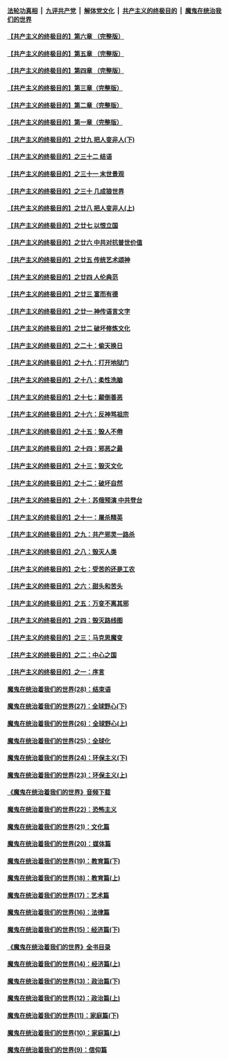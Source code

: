 

####  [法轮功真相](../../../../basic/blob/master/README.md?t=06170531) &nbsp;|&nbsp; [九评共产党](../../../../9ping.md/blob/master/README.md?t=06170531) &nbsp;|&nbsp; [解体党文化](../../../../jtdwh.md/blob/master/README.md?t=06170531)  &nbsp;|&nbsp; [共产主义的终极目的](../../../../gczydzjmd.md/blob/master/README.md?t=06170531) &nbsp;|&nbsp; [魔鬼在统治我们的世界](../../../../mgztzwmdsj.md/blob/master/README.md?t=06170531) 

#### [【共产主义的终极目的】第六章 （完整版）](../pages/nsc422/n11428913.md?t=06170531) 

#### [【共产主义的终极目的】第五章 （完整版）](../pages/nsc422/n11428912.md?t=06170531) 

#### [【共产主义的终极目的】第四章 （完整版）](../pages/nsc422/n11428907.md?t=06170531) 

#### [【共产主义的终极目的】第三章（完整版）](../pages/nsc422/n11428848.md?t=06170531) 

#### [【共产主义的终极目的】第二章（完整版）](../pages/nsc422/n11428831.md?t=06170531) 

#### [【共产主义的终极目的】第一章（完整版）](../pages/nsc422/n11417651.md?t=06170531) 

#### [【共产主义的终极目的】之廿九 把人变非人(下)](../pages/nsc422/n11344140.md?t=06170531) 

#### [【共产主义的终极目的】之三十二 结语](../pages/nsc422/n11360535.md?t=06170531) 

#### [【共产主义的终极目的】之三十一 末世景观](../pages/nsc422/n11351129.md?t=06170531) 

#### [【共产主义的终极目的】之三十 几成狼世界](../pages/nsc422/n11348280.md?t=06170531) 

#### [【共产主义的终极目的】之廿八 把人变非人(上)](../pages/nsc422/n11340492.md?t=06170531) 

#### [【共产主义的终极目的】之廿七 以恨立国](../pages/nsc422/n11336944.md?t=06170531) 

#### [【共产主义的终极目的】之廿六 中共对抗普世价值](../pages/nsc422/n11324785.md?t=06170531) 

#### [【共产主义的终极目的】之廿五 传统艺术颂神](../pages/nsc422/n11296396.md?t=06170531) 

#### [【共产主义的终极目的】之廿四 人伦典范](../pages/nsc422/n11296397.md?t=06170531) 

#### [【共产主义的终极目的】之廿三 富而有德](../pages/nsc422/n11283598.md?t=06170531) 

#### [【共产主义的终极目的】之廿一 神传语言文字](../pages/nsc422/n11263265.md?t=06170531) 

#### [【共产主义的终极目的】之廿二 破坏修炼文化](../pages/nsc422/n11245728.md?t=06170531) 

#### [【共产主义的终极目的】之二十：偷天换日](../pages/nsc422/n11238846.md?t=06170531) 

#### [【共产主义的终极目的】之十九：打开地狱门](../pages/nsc422/n11206376.md?t=06170531) 

#### [【共产主义的终极目的】之十八：柔性洗脑](../pages/nsc422/n11199994.md?t=06170531) 

#### [【共产主义的终极目的】之十七：颠倒善恶](../pages/nsc422/n11179782.md?t=06170531) 

#### [【共产主义的终极目的】之十六：反神骂祖宗](../pages/nsc422/n11166798.md?t=06170531) 

#### [【共产主义的终极目的】之十五：毁人不倦](../pages/nsc422/n11166792.md?t=06170531) 

#### [【共产主义的终极目的】之十四：邪恶之最](../pages/nsc422/n11150249.md?t=06170531) 

#### [【共产主义的终极目的】之十三：毁灭文化](../pages/nsc422/n11135227.md?t=06170531) 

#### [【共产主义的终极目的】之十二：破坏自然](../pages/nsc422/n11135214.md?t=06170531) 

#### [【共产主义的终极目的】之十：苏俄预演 中共登台](../pages/nsc422/n11118424.md?t=06170531) 

#### [【共产主义的终极目的】之十一：屠杀精英](../pages/nsc422/n11118442.md?t=06170531) 

#### [【共产主义的终极目的】之九：共产邪灵一路杀](../pages/nsc422/n11114139.md?t=06170531) 

#### [【共产主义的终极目的】之八：毁灭人类](../pages/nsc422/n11108503.md?t=06170531) 

#### [【共产主义的终极目的】之七：受苦的还是工农](../pages/nsc422/n11101809.md?t=06170531) 

#### [【共产主义的终极目的】之六：甜头和苦头](../pages/nsc422/n11096971.md?t=06170531) 

#### [【共产主义的终极目的】之五：万变不离其邪](../pages/nsc422/n11091285.md?t=06170531) 

#### [【共产主义的终极目的】之四：毁灭路线图](../pages/nsc422/n11086284.md?t=06170531) 

#### [【共产主义的终极目的】之三：马克思魔变](../pages/nsc422/n11061941.md?t=06170531) 

#### [【共产主义的终极目的】之二：中心之国](../pages/nsc422/n11047728.md?t=06170531) 

#### [【共产主义的终极目的】之一：序言](../pages/nsc422/n11086077.md?t=06170531) 

#### [魔鬼在统治着我们的世界(28)：结束语](../pages/nsc422/n10936246.md?t=06170531) 

#### [魔鬼在统治着我们的世界(27)：全球野心(下)](../pages/nsc422/n10928319.md?t=06170531) 

#### [魔鬼在统治着我们的世界(26)：全球野心(上)](../pages/nsc422/n10900318.md?t=06170531) 

#### [魔鬼在统治着我们的世界(25)：全球化](../pages/nsc422/n10788205.md?t=06170531) 

#### [魔鬼在统治着我们的世界(24)：环保主义(下)](../pages/nsc422/n10695307.md?t=06170531) 

#### [魔鬼在统治着我们的世界(23)：环保主义(上)](../pages/nsc422/n10688613.md?t=06170531) 

#### [《魔鬼在统治着我们的世界》音频下载](../pages/nsc422/n10635553.md?t=06170531) 

#### [魔鬼在统治着我们的世界(22)：恐怖主义](../pages/nsc422/n10614727.md?t=06170531) 

#### [魔鬼在统治着我们的世界(21)：文化篇](../pages/nsc422/n10597706.md?t=06170531) 

#### [魔鬼在统治着我们的世界(20)：媒体篇](../pages/nsc422/n10586579.md?t=06170531) 

#### [魔鬼在统治着我们的世界(19)：教育篇(下)](../pages/nsc422/n10564808.md?t=06170531) 

#### [魔鬼在统治着我们的世界(18)：教育篇(上)](../pages/nsc422/n10526970.md?t=06170531) 

#### [魔鬼在统治着我们的世界(17)：艺术篇](../pages/nsc422/n10499093.md?t=06170531) 

#### [魔鬼在统治着我们的世界(16)：法律篇](../pages/nsc422/n10485969.md?t=06170531) 

#### [魔鬼在统治着我们的世界(15)：经济篇(下)](../pages/nsc422/n10469975.md?t=06170531) 

#### [《魔鬼在统治着我们的世界》全书目录](../pages/nsc422/n10464261.md?t=06170531) 

#### [魔鬼在统治着我们的世界(14)：经济篇(上)](../pages/nsc422/n10457370.md?t=06170531) 

#### [魔鬼在统治着我们的世界(13)：政治篇(下)](../pages/nsc422/n10448270.md?t=06170531) 

#### [魔鬼在统治着我们的世界(12)：政治篇(上)](../pages/nsc422/n10444576.md?t=06170531) 

#### [魔鬼在统治着我们的世界(11)：家庭篇(下)](../pages/nsc422/n10440961.md?t=06170531) 

#### [魔鬼在统治着我们的世界(10)：家庭篇(上)](../pages/nsc422/n10435448.md?t=06170531) 

#### [魔鬼在统治着我们的世界(9)：信仰篇](../pages/nsc422/n10432159.md?t=06170531) 

